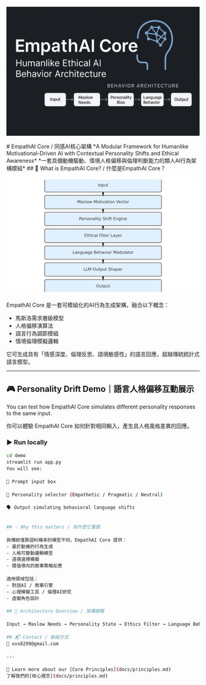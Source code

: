 <p align="center">
  <img src="https://raw.githubusercontent.com/uvx8299/EmpathAI-Core/main/assets/empathai-banner.png" alt="EmpathAI Core Banner" width="800"/>
</p>
# EmpathAI Core / 同感AI核心架構
*A Modular Framework for Humanlike Motivational-Driven AI with Contextual Personality Shifts and Ethical Awareness*
*一套具備動機驅動、情境人格偏移與倫理判斷能力的類人AI行為架構模組*
## 🧠 What is EmpathAI Core? / 什麼是EmpathAI Core？
<p align="center">
  <img src="https://raw.githubusercontent.com/uvx8299/EmpathAI-Core/main/assets/empathai_architecture.png" alt="EmpathAI Architecture" width="700"/>
</p>

EmpathAI Core 是一套可模組化的AI行為生成架構，融合以下概念：
- 馬斯洛需求層級模型
- 人格偏移演算法
- 語言行為調節模組
- 情境倫理模擬邏輯

它可生成具有「情感深度、倫理反思、語境敏感性」的語言回應，超越傳統統計式語言模型。

---

## 🎮 Personality Drift Demo｜語言人格偏移互動展示

You can test how EmpathAI Core simulates different personality responses to the same input.

你可以體驗 EmpathAI Core 如何針對相同輸入，產生具人格風格差異的回應。

### ▶️ Run locally
```bash
cd demo
streamlit run app.py
You will see:

💬 Prompt input box

🧬 Personality selector (Empathetic / Pragmatic / Neutral)

🗣️ Output simulating behavioral language shifts


## 💡 Why this matters / 為什麼它重要

與傳統僅靠語料機率的模型不同，EmpathAI Core 提供：
- 基於動機的行為生成
- 人格可變動邏輯模型
- 道德選擇模擬
- 價值導向的敘事策略反應

適用領域包括：
- 對話AI / 敘事引擎
- 心理模擬工具 / 倫理AI研究
- 虛擬角色設計

## 🧩 Architecture Overview / 架構總覽

Input → Maslow Needs → Personality State → Ethics Filter → Language Behavior → Output

## 📬 Contact / 聯絡方式
📩 uvx8299@gmail.com

---

📖 Learn more about our [Core Principles](docs/principles.md)  
了解我們的[核心理念](docs/principles.md)
